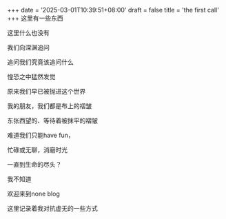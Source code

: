 +++
date = '2025-03-01T10:39:51+08:00'
draft = false
title = 'the first call'
+++
这里有一些东西

这里什么也没有

我们向深渊追问

追问我们究竟该追问什么




惶恐之中猛然发觉

原来我们早已被抛进这个世界

我的朋友，我们都是布上的褶皱

东张西望的、等待着被抹平的褶皱




难道我们只能have fun，

忙碌或无聊，消磨时光

一直到生命的尽头？

我不知道




欢迎来到none blog

这里记录着我对抗虚无的一些方式




